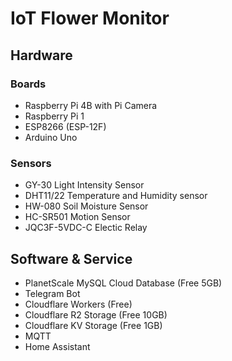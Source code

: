 # IoT Flower Monitor

## Hardware

### Boards
- Raspberry Pi 4B with Pi Camera
- Raspberry Pi 1
- ESP8266 (ESP-12F)
- Arduino Uno

### Sensors
- GY-30 Light Intensity Sensor
- DHT11/22 Temperature and Humidity sensor
- HW-080 Soil Moisture Sensor
- HC-SR501 Motion Sensor 
- JQC3F-5VDC-C Electic Relay

## Software & Service
- PlanetScale MySQL Cloud Database (Free 5GB)
- Telegram Bot
- Cloudflare Workers (Free)
- Cloudflare R2 Storage (Free 10GB)
- Cloudflare KV Storage (Free 1GB)
- MQTT
- Home Assistant